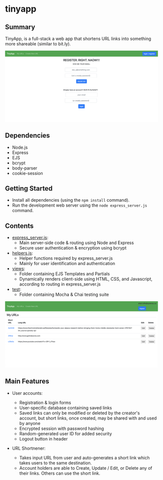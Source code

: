 # tinyapp

## Summary

TinyApp, is a full-stack a web app that shortens URL links into something more shareable (similar to bit.ly).

![LoginPage](./images/loginPage.png)
## Dependencies

- Node.js
- Express
- EJS
- bcrypt
- body-parser
- cookie-session

## Getting Started

- Install all dependencies (using the `npm install` command).
- Run the development web server using the `node express_server.js` command.

## Contents

* [express_server.js](/helpers.js): 
  * Main server-side code & routing using Node and Express
  * Secure user authentication & encryption using bcrypt
* [helpers.js](/helpers.js): 
  * Helper functions required by express_server.js
  * Mainly for user identification and authentication
* [views](/views): 
  * Folder containing EJS Templates and Partials
  * Dynamically renders client-side using HTML, CSS, and Javascript, according to routing in express_server.js
* [test](/test): 
  * Folder containing Mocha & Chai testing suite

![URLList](./images/urlsList.png)

  ## Main Features

* User accounts: 
  * Registration & login forms
  * User-specific database containing saved links
  * Saved links can only be modified or deleted by the creator's account, but short links, once created, may be shared with and used by anyone
  * Encrypted session with password hashing
  * Random-generated user ID for added security
  * Logout button in header

* URL Shortnener: 
  * Takes input URL from user and auto-generates a short link which takes users to the same destination.
  * Account holders are able to Create, Update / Edit, or Delete any of their links. Others can use the short link.
    
